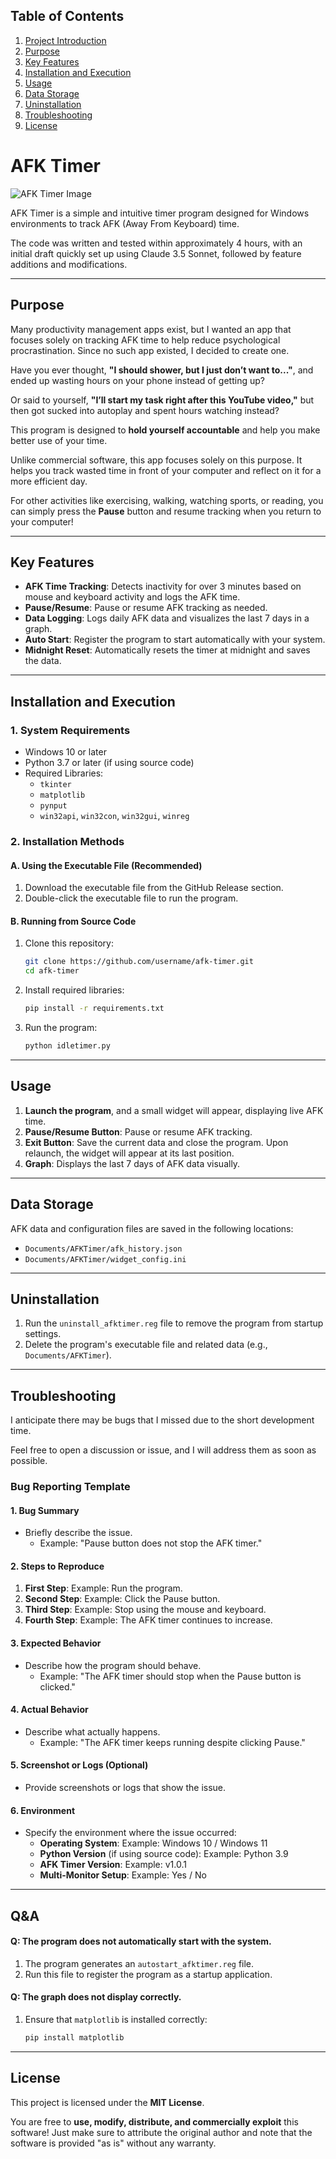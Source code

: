 ## Table of Contents
1. [Project Introduction](#afk-timer)
2. [Purpose](#purpose)
3. [Key Features](#key-features)
4. [Installation and Execution](#installation-and-execution)
5. [Usage](#usage)
6. [Data Storage](#data-storage)
7. [Uninstallation](#uninstallation)
8. [Troubleshooting](#troubleshooting)
9. [License](#license)

# AFK Timer

![AFK Timer Image](https://private-user-images.githubusercontent.com/192361273/397818950-53c9889a-ee03-4700-b084-c04b83cbfc59.png?jwt=eyJhbGciOiJIUzI1NiIsInR5cCI6IkpXVCJ9.eyJpc3MiOiJnaXRodWIuY29tIiwiYXVkIjoicmF3LmdpdGh1YnVzZXJjb250ZW50LmNvbSIsImtleSI6ImtleTUiLCJleHAiOjE3MzQ3MTYzOTIsIm5iZiI6MTczNDcxNjA5MiwicGF0aCI6Ii8xOTIzNjEyNzMvMzk3ODE4OTUwLTUzYzk4ODlhLWVlMDMtNDcwMC1iMDg0LWMwNGI4M2NiZmM1OS5wbmc_WC1BbXotQWxnb3JpdGhtPUFXUzQtSE1BQy1TSEEyNTYmWC1BbXotQ3JlZGVudGlhbD1BS0lBVkNPRFlMU0E1M1BRSzRaQSUyRjIwMjQxMjIwJTJGdXMtZWFzdC0xJTJGczMlMkZhd3M0X3JlcXVlc3QmWC1BbXotRGF0ZT0yMDI0MTIyMFQxNzM0NTJaJlgtQW16LUV4cGlyZXM9MzAwJlgtQW16LVNpZ25hdHVyZT01NDNjZDFlN2VjNThjZGRhMTQzZTQ1MzViNzNkN2NmMTU3YTJjMDYyZjhkOTc2Yjc1MzIzM2Y5MTBlMmIyOGJjJlgtQW16LVNpZ25lZEhlYWRlcnM9aG9zdCJ9.J1xmX1xhV8hPjzrKWilZm2WmnllEkXv8RTj2UjxK7pc)

AFK Timer is a simple and intuitive timer program designed for Windows environments to track AFK (Away From Keyboard) time.

The code was written and tested within approximately 4 hours, with an initial draft quickly set up using Claude 3.5 Sonnet, followed by feature additions and modifications.

---

## Purpose

Many productivity management apps exist, but I wanted an app that focuses solely on tracking AFK time to help reduce psychological procrastination. Since no such app existed, I decided to create one.

Have you ever thought, **"I should shower, but I just don’t want to..."**, and ended up wasting hours on your phone instead of getting up?

Or said to yourself, **"I’ll start my task right after this YouTube video,"** but then got sucked into autoplay and spent hours watching instead?

This program is designed to **hold yourself accountable** and help you make better use of your time.

Unlike commercial software, this app focuses solely on this purpose. It helps you track wasted time in front of your computer and reflect on it for a more efficient day.

For other activities like exercising, walking, watching sports, or reading, you can simply press the **Pause** button and resume tracking when you return to your computer!

---

## Key Features
- **AFK Time Tracking**: Detects inactivity for over 3 minutes based on mouse and keyboard activity and logs the AFK time.
- **Pause/Resume**: Pause or resume AFK tracking as needed.
- **Data Logging**: Logs daily AFK data and visualizes the last 7 days in a graph.
- **Auto Start**: Register the program to start automatically with your system.
- **Midnight Reset**: Automatically resets the timer at midnight and saves the data.

---

## Installation and Execution

### 1. System Requirements
- Windows 10 or later
- Python 3.7 or later (if using source code)
- Required Libraries:
  - `tkinter`
  - `matplotlib`
  - `pynput`
  - `win32api`, `win32con`, `win32gui`, `winreg`

### 2. Installation Methods
#### A. Using the Executable File (Recommended)
1. Download the executable file from the GitHub Release section.
2. Double-click the executable file to run the program.

#### B. Running from Source Code
1. Clone this repository:
   ```bash
   git clone https://github.com/username/afk-timer.git
   cd afk-timer
   ```
2. Install required libraries:
   ```bash
   pip install -r requirements.txt
   ```
3. Run the program:
   ```bash
   python idletimer.py
   ```

---

## Usage

1. **Launch the program**, and a small widget will appear, displaying live AFK time.
2. **Pause/Resume Button**: Pause or resume AFK tracking.
3. **Exit Button**: Save the current data and close the program. Upon relaunch, the widget will appear at its last position.
4. **Graph**: Displays the last 7 days of AFK data visually.

---

## Data Storage

AFK data and configuration files are saved in the following locations:
- `Documents/AFKTimer/afk_history.json`
- `Documents/AFKTimer/widget_config.ini`

---

## Uninstallation

1. Run the `uninstall_afktimer.reg` file to remove the program from startup settings.
2. Delete the program's executable file and related data (e.g., `Documents/AFKTimer`).

---

## Troubleshooting

I anticipate there may be bugs that I missed due to the short development time. 

Feel free to open a discussion or issue, and I will address them as soon as possible.

### Bug Reporting Template

#### 1. Bug Summary
- Briefly describe the issue.
  - Example: "Pause button does not stop the AFK timer."

#### 2. Steps to Reproduce
1. **First Step**: Example: Run the program.
2. **Second Step**: Example: Click the Pause button.
3. **Third Step**: Example: Stop using the mouse and keyboard.
4. **Fourth Step**: Example: The AFK timer continues to increase.

#### 3. Expected Behavior
- Describe how the program should behave.
  - Example: "The AFK timer should stop when the Pause button is clicked."

#### 4. Actual Behavior
- Describe what actually happens.
  - Example: "The AFK timer keeps running despite clicking Pause."

#### 5. Screenshot or Logs (Optional)
- Provide screenshots or logs that show the issue. 

#### 6. Environment
- Specify the environment where the issue occurred:
  - **Operating System**: Example: Windows 10 / Windows 11
  - **Python Version** (if using source code): Example: Python 3.9
  - **AFK Timer Version**: Example: v1.0.1
  - **Multi-Monitor Setup**: Example: Yes / No

---

## Q&A

#### Q: The program does not automatically start with the system.
1. The program generates an `autostart_afktimer.reg` file.
2. Run this file to register the program as a startup application.

#### Q: The graph does not display correctly.
1. Ensure that `matplotlib` is installed correctly:
   ```bash
   pip install matplotlib
   ```

---

## License

This project is licensed under the **MIT License**.

You are free to **use, modify, distribute, and commercially exploit** this software!
Just make sure to attribute the original author and note that the software is provided "as is" without any warranty.
